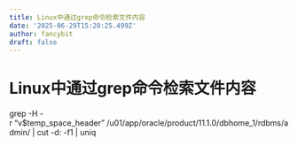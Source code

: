 ```yaml
---
title: Linux中通过grep命令检索文件内容
date: '2025-06-29T15:20:25.499Z'
author: fancybit
draft: false
---
```

<div class="header"><h1 class="single-title animate__animated animate__pulse animate__faster">Linux中通过grep命令检索文件内容</h1></div>

<div class="content" id="content"><!-- raw HTML omitted --><!-- raw HTML omitted --><precode language="" precodenum="0"></precode><!-- raw HTML omitted --><!-- raw HTML omitted --><!-- raw HTML omitted --><precode language="" precodenum="1"></precode><p>grep&nbsp;-H&nbsp;-r&nbsp;“v$temp_space_header”&nbsp;/u01/app/oracle/product/11.1.0/dbhome_1/rdbms/admin/&nbsp;|&nbsp;cut&nbsp;-d:&nbsp;-f1&nbsp;|&nbsp;uniq<!-- raw HTML omitted --><!-- raw HTML omitted --></p><precode language="" precodenum="2"></precode><!-- raw HTML omitted --><!-- raw HTML omitted --><!-- raw HTML omitted --><!-- raw HTML omitted --><!-- raw HTML omitted --><!-- raw HTML omitted --><!-- raw HTML omitted --><!-- raw HTML omitted --><!-- raw HTML omitted --><!-- raw HTML omitted --><!-- raw HTML omitted --><!-- raw HTML omitted --><!-- raw HTML omitted --><!-- raw HTML omitted --><precode language="" precodenum="3"></precode></div>

